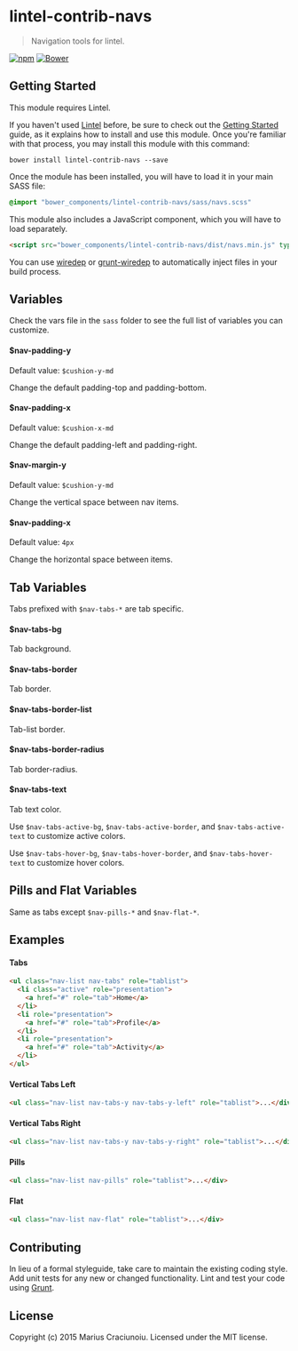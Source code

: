 lintel-contrib-navs
===================

> Navigation tools for lintel.

[![npm](https://img.shields.io/npm/v/lintel-contrib-navs.svg)](https://www.npmjs.com/package/lintel-contrib-navs)
[![Bower](https://img.shields.io/bower/v/lintel-contrib-navs.svg)](https://github.com/lintelio/lintel-contrib-navs)


## Getting Started
This module requires Lintel.

If you haven't used [Lintel](http://lintel.io/) before, be sure to check out the [Getting Started](http://lintel.io/getting-started) guide, as it explains how to install and use this module. Once you're familiar with that process, you may install this module with this command:

```shell
bower install lintel-contrib-navs --save
```

Once the module has been installed, you will have to load it in your main SASS file:

```scss
@import "bower_components/lintel-contrib-navs/sass/navs.scss"
```

This module also includes a JavaScript component, which you will have to load separately.

```html
<script src="bower_components/lintel-contrib-navs/dist/navs.min.js" type="text/javascript"></script>
```

You can use [wiredep](https://github.com/taptapship/wiredep) or [grunt-wiredep](https://github.com/stephenplusplus/grunt-wiredep) to automatically inject files in your build process.


## Variables
Check the vars file in the `sass` folder to see the full list of variables you can customize.

#### $nav-padding-y
Default value: `$cushion-y-md`  

Change the default padding-top and padding-bottom.

#### $nav-padding-x
Default value: `$cushion-x-md`  

Change the default padding-left and padding-right.

#### $nav-margin-y
Default value: `$cushion-y-md`  

Change the vertical space between nav items.

#### $nav-padding-x
Default value: `4px`  

Change the horizontal space between items.


## Tab Variables
Tabs prefixed with `$nav-tabs-*` are tab specific.

#### $nav-tabs-bg
Tab background.

#### $nav-tabs-border
Tab border.

#### $nav-tabs-border-list
Tab-list border.

#### $nav-tabs-border-radius
Tab border-radius.

#### $nav-tabs-text
Tab text color.

Use `$nav-tabs-active-bg`, `$nav-tabs-active-border`, and `$nav-tabs-active-text` to customize active colors.

Use `$nav-tabs-hover-bg`, `$nav-tabs-hover-border`, and `$nav-tabs-hover-text` to customize hover colors.


## Pills and Flat Variables
Same as tabs except `$nav-pills-*` and `$nav-flat-*`.


## Examples

#### Tabs
```html
<ul class="nav-list nav-tabs" role="tablist">
  <li class="active" role="presentation">
    <a href="#" role="tab">Home</a>
  </li>
  <li role="presentation">
    <a href="#" role="tab">Profile</a>
  </li>
  <li role="presentation">
    <a href="#" role="tab">Activity</a>
  </li>
</ul>
```

#### Vertical Tabs Left
```html
<ul class="nav-list nav-tabs-y nav-tabs-y-left" role="tablist">...</div>
```

#### Vertical Tabs Right
```html
<ul class="nav-list nav-tabs-y nav-tabs-y-right" role="tablist">...</div>
```

#### Pills
```html
<ul class="nav-list nav-pills" role="tablist">...</div>
```

#### Flat
```html
<ul class="nav-list nav-flat" role="tablist">...</div>
```


## Contributing
In lieu of a formal styleguide, take care to maintain the existing coding style. Add unit tests for any new or changed functionality. Lint and test your code using [Grunt](http://gruntjs.com/).


## License
Copyright (c) 2015 Marius Craciunoiu. Licensed under the MIT license.
